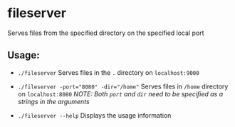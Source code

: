 # fileserver

Serves files from the specified directory on the specified local port

## Usage:

* `./fileserver`
Serves files in the `.` directory on `localhost:9000`

* `./fileserver -port="8080" -dir="/home"`
Serves files in `/home` directory on `localhost:8080`
_NOTE: Both `port` and `dir` need to be specified as a strings in the arguments_

* `./fileserver --help`
Displays the usage information

